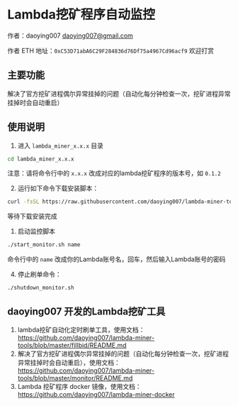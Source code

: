# Lambda挖矿程序自动监控

作者：daoying007 <daoying007@gmail.com>

作者 ETH 地址：`0xC53D71abA6C29F284836d76Df75a4967Cd96acf9` 欢迎打赏

## 主要功能
解决了官方挖矿进程偶尔异常挂掉的问题（自动化每分钟检查一次，挖矿进程异常挂掉时会自动重启）


## 使用说明

1. 进入 `lambda_miner_x.x.x` 目录
```bash
cd lambda_miner_x.x.x
```
注意：请将命令行中的 `x.x.x` 改成对应的lambda挖矿程序的版本号，如 `0.1.2`

2. 运行如下命令下载安装脚本：
```bash
curl -fsSL https://raw.githubusercontent.com/daoying007/lambda-miner-tools/master/monitor/install.sh | bash
```
等待下载安装完成


1. 启动监控脚本
```bash
./start_monitor.sh name
```
命令行中的 `name` 改成你的Lambda账号名，回车，然后输入Lambda账号的密码

4. 停止刷单命令：
```
./shutdown_monitor.sh
```



## daoying007 开发的Lambda挖矿工具

1. lambda挖矿自动化定时刷单工具，使用文档：https://github.com/daoying007/lambda-miner-tools/blob/master/fillbid/README.md
2. 解决了官方挖矿进程偶尔异常挂掉的问题（自动化每分钟检查一次，挖矿进程异常挂掉时会自动重启），使用文档：https://github.com/daoying007/lambda-miner-tools/blob/master/monitor/README.md
3. Lambda 挖矿程序 docker 镜像，使用文档：https://github.com/daoying007/lambda-miner-docker